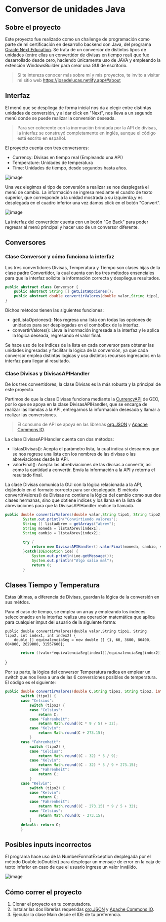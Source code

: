 # Conversor de unidades Java
## Sobre el proyecto
Este proyecto fue realizado como un challenge de programación como parte de mi certificación en desarrollo backend con Java, del programa [Oracle Next Education](https://www.oracle.com/mx/education/oracle-next-education/). Se trata de un conversor de distintos tipos de unidades (entre ellas un convertidor de divisas en tiempo real) que fue desarrollado desde cero, haciendo únicamente uso de JAVA y empleando la extención WindowsBuilder para crear una GUI de escritorio.
>Si te intereza conocer más sobre mí y mis proyectos, te invito a visitar mi sitio web https://josedelucas.netlify.app/#about



## Interfaz
El menú que se despliega de forma inicial nos da a elegir entre distintas unidades de conversión, y al dar click en "Next", nos lleva a un segundo menú donde se puede realizar la conversión deseada.

>Para ser coherente con la inormación brindada por la API de divisas, la interfaz se construyó completamente en inglés, aunque el código está escrito en español.

El proyecto cuenta con tres conversores:
- Currency: Divisas en tiempo real (Empleando una API)
- Temperature: Unidades de temperatura
- Time: Unidades de tiempo, desde segundos hasta años.

![image](https://user-images.githubusercontent.com/121602508/225802794-9bf66948-564d-45de-9d50-f1d327dfd41b.png)

Una vez elegimos el tipo de conversión a realizar se nos desplegará el menú de cambio. La información se ingresa mediante el cuadro de texto superior, que corresponde a la unidad mostrada a su izquierda,y es desplegada en el cuadro inferior una vez damos click en el botón "Convert".

![image](https://user-images.githubusercontent.com/121602508/225803245-dc8241a8-3207-4d40-beda-036c058fb699.png)

La interfaz del convertidor cuenta con un botón "Go Back" para poder regresar al menú principal y hacer uso de un conversor diferente.

## Conversores


### Clase Conversor y cómo funciona la interfaz
Los tres convertidores Divisas, Temperatura y Tiempo son clases hijas de la clase padre Convertidor, la cual cuenta con los tres métodos ensenciales para que la interfaz solicite la información correcta y despliegue resultados. 

``` java
public abstract class Conversor {
	public abstract String [] getListaOpciones();
	public abstract double convertirValores(double valor,String tipo1, String tipo2, int index1, int index2);
}
```

Dichos métodos tienen las siguientes funciones:
- getListaOpciones(): Nos regresa una lista con todas las opciones de unidades para ser desplegadas en el comboBox de la interfaz.
- convertirValores(): Lleva la inormación ingresada a la interfaz y le aplica la lógica deseada, regresando el valor final.

Se hace uso de los índices de la lista en cada conversor para obtener las unidades ingresadas y facilitar la lógica de la conversión, ya que cada conversor emplea distintas lógicas y usa distintos recursos ingresados en la interfaz para llegar al resultado.


### Clase Divisas y DivisasAPIHandler
De los tres convertidores, la clase Divisas es la más robusta y la principal de este proyecto. 

Partimos de que la clase Divisas funciona mediante la [CurrencyAPI](https://currency.getgeoapi.com/) de GEO, por lo que se apoya en la clase DivisasAPIHandler, que se encarga de realizar las llamdas a la API, entregarnos la información desesada y llamar a realizar las conversiones.


>El consumo de API se apoya en las librerías [org.JSON](https://mvnrepository.com/artifact/org.json/json) y [Apache Commons IO](https://commons.apache.org/proper/commons-io/).


La clase DivisasAPIHandler cuenta con dos métodos:

- listasDivisas(): Acepta el parámetro lista, la cual indica si deseamos que se nos regrese una lista con los nombres de las divisas o las abreviaciones desde la API.
- valorFinal(): Acepta las abrebviaciones de las divisas a convertir, así como la cantidad a convertir. Envía la información a la API y retorna el resultado final.


La clase Divisas comunica la GUI con la lógica relacionada a la API, dejándolo en el formato correcto para ser desplegado. El método convertirValores() de Divisas no contiene la lógica del cambio como sus dos clases hermanas, sino que obtiene indices y los llama en la lista de abreviaciones para que la DivisasAPIHandler realice la llamada.


``` java
public double convertirValores(double valor,String tipo1, String tipo2, int index1, int index2) {
		System.out.println("Convirtiendo valores");
		String [] listaAbrev = getArrays("abrev");
		String moneda = listaAbrev[index1];
		String cambio = listaAbrev[index2];
		
		try {
			return new DivisasAPIHandler().valorFinal(moneda, cambio, valor);
		}catch(IOException ioe) {
			System.out.println(ioe.getMessage());
			System.out.println("Algo salio mal");
			return 0;
		}
 ```
 
 ## Clases Tiempo y Temperatura
 Estas últimas, a diferencia de Divisas, guardan la lógica de la conversión en sus métdos.
 
Para el caso de tiempo, se emplea un array y empleando los índeces seleccionados en la interfaz realiza una operación matemática que aplica para cualquier imput del usuario de la siguiente forma:


	public double convertirValores(double valor,String tipo1, String tipo2, int index1, int index2) {			
		double [] equivalenciaSeg = new double [] {1, 60, 3600, 86400, 604800, 2629800, 31557600};
 ``` java
		return ((valor*equivalenciaSeg[index1])/equivalenciaSeg[index2]);	
 ```	
 }

Por su parte, la lógica del conversor Temperatura radica en emplear un switch que nos lleva a una de las 6 conversiones posibles de temperatura. El código es el siguiente:

 ``` java
public double convertirValores(double C,String tipo1, String tipo2, int index1, int index2) {
		switch (tipo1) {
		case "Celsius":
			switch (tipo2) {
			case "Celsius":
				return C;
			case "Fahrenheit":
				return Math.round((C * 9 / 5) + 32);
			case "Kelvin":
				return Math.round(C + 273.15);
			}
		case "Fahrenheit":
			switch (tipo2) {
			case "Celcius":
				return Math.round((C - 32) * 5 / 9);
			case "Kelvin":
				return Math.round((C - 32) * 5 / 9 + 273.15);
			case "Fahrenheit":
				return C;
			}
		case "Kelvin":
			switch (tipo2) {
			case "Kelvin":
				return C;
			case "Fahrenheit":
				return Math.round((C - 273.15) * 9 / 5 + 32);
			case "Celsius":
				return Math.round(C - 273.15);
			}
		default: return C;
		}
 ```	
 
 ## Posibles inputs incorrectos
 El programa hace uso de la NumberFormatException desplegada por el método Double.toDouble() para desplegar un mensaje de error en la caja de texto inferior en caso de que el usuario ingrese un valor inválido.
 
 ![image](https://user-images.githubusercontent.com/121602508/225809491-20360b20-707b-446b-bab6-1280e45d4140.png)

 ## Cómo correr el proyecto
 1. Clonar el proyecto en tu computadora.
 2. Instalar las dos librerías requeridas [org.JSON](https://mvnrepository.com/artifact/org.json/json) y [Apache Commons IO](https://commons.apache.org/proper/commons-io/).
 3. Ejecutar la clase Main desde el IDE de tu preferencia.
 
 
 
